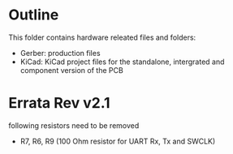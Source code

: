 # Outline
This folder contains hardware releated files and folders:
- Gerber: production files
- KiCad: KiCad project files for the standalone, intergrated and component version of the PCB

# Errata Rev v2.1
following resistors need to be removed
- R7, R6, R9 (100 Ohm resistor for UART Rx, Tx and SWCLK)
